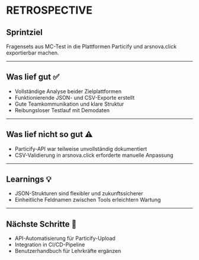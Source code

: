 # RETROSPECTIVE

## Sprintziel
Fragensets aus MC-Test in die Plattformen Particify und arsnova.click exportierbar machen.

---

## Was lief gut ✅
- Vollständige Analyse beider Zielplattformen
- Funktionierende JSON- und CSV-Exporte erstellt
- Gute Teamkommunikation und klare Struktur
- Reibungsloser Testlauf mit Demodaten

---

## Was lief nicht so gut ⚠️
- Particify-API war teilweise unvollständig dokumentiert
- CSV-Validierung in arsnova.click erforderte manuelle Anpassung

---

## Learnings 💡
- JSON-Strukturen sind flexibler und zukunftssicherer
- Einheitliche Feldnamen zwischen Tools erleichtern Wartung

---

## Nächste Schritte 🚀
- API-Automatisierung für Particify-Upload
- Integration in CI/CD-Pipeline
- Benutzerhandbuch für Lehrkräfte ergänzen
